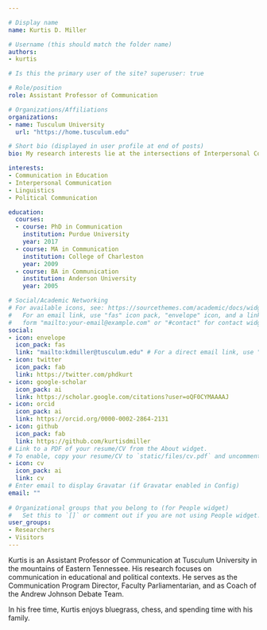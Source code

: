 ```yaml
---

# Display name
name: Kurtis D. Miller

# Username (this should match the folder name)
authors:
- kurtis

# Is this the primary user of the site? superuser: true

# Role/position
role: Assistant Professor of Communication

# Organizations/Affiliations
organizations:
- name: Tusculum University
  url: "https://home.tusculum.edu"

# Short bio (displayed in user profile at end of posts)
bio: My research interests lie at the intersections of Interpersonal Communication with the fields of Linguistics, Pedagogy, and Political Science.

interests:
- Communication in Education
- Interpersonal Communication
- Linguistics
- Political Communication

education:
  courses:
  - course: PhD in Communication
    institution: Purdue University
    year: 2017
  - course: MA in Communication
    institution: College of Charleston
    year: 2009
  - course: BA in Communication
    institution: Anderson University
    year: 2005

# Social/Academic Networking
# For available icons, see: https://sourcethemes.com/academic/docs/widgets/#icons
#   For an email link, use "fas" icon pack, "envelope" icon, and a link in the
#   form "mailto:your-email@example.com" or "#contact" for contact widget.
social:
- icon: envelope
  icon_pack: fas
  link: "mailto:kdmiller@tusculum.edu" # For a direct email link, use "mailto:test@example.org".
- icon: twitter
  icon_pack: fab
  link: https://twitter.com/phdkurt
- icon: google-scholar
  icon_pack: ai
  link: https://scholar.google.com/citations?user=oQF0CYMAAAAJ
- icon: orcid
  icon_pack: ai
  link: https://orcid.org/0000-0002-2864-2131
- icon: github
  icon_pack: fab
  link: https://github.com/kurtisdmiller
# Link to a PDF of your resume/CV from the About widget.
# To enable, copy your resume/CV to `static/files/cv.pdf` and uncomment the lines below.  
- icon: cv
  icon_pack: ai
  link: cv
# Enter email to display Gravatar (if Gravatar enabled in Config)
email: ""
  
# Organizational groups that you belong to (for People widget)
#   Set this to `[]` or comment out if you are not using People widget.  
user_groups:
- Researchers
- Visitors
---
```


Kurtis is an Assistant Professor of Communication at Tusculum University in the mountains of Eastern Tennessee.
His research focuses on communication in educational and political contexts.
He serves as the Communication Program Director, Faculty Parliamentarian, and as Coach of the Andrew Johnson Debate Team.

In his free time, Kurtis enjoys bluegrass, chess, and spending time with his family.
